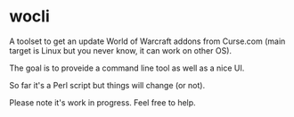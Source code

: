 # wocli
A toolset to get an update World of Warcraft addons from Curse.com (main target is Linux but you never know, it can work on other OS).

The goal is to proveide a command line tool as well as a nice UI.

So far it's a Perl script but things will change (or not). 

Please note it's work in progress. Feel free to help.

